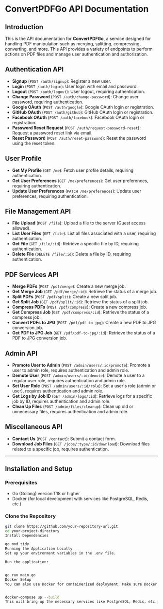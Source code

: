 # ConvertPDFGo API Documentation

## Introduction
This is the API documentation for **ConvertPDFGo**, a service designed for handling PDF manipulation such as merging, splitting, compressing, converting, and more. This API provides a variety of endpoints to perform actions on PDF files and manage user authentication and authorization.

## Authentication API
- **Signup** (`POST /auth/signup`): Register a new user.
- **Login** (`POST /auth/login`): User login with email and password.
- **Logout** (`POST /auth/logout`): User logout, requiring authentication.
- **Change Password** (`POST /auth/change-password`): Change user password, requiring authentication.
- **Google OAuth** (`POST /auth/google`): Google OAuth login or registration.
- **GitHub OAuth** (`POST /auth/github`): GitHub OAuth login or registration.
- **Facebook OAuth** (`POST /auth/facebook`): Facebook OAuth login or registration.
- **Password Reset Request** (`POST /auth/request-password-reset`): Request a password reset link via email.
- **Reset Password** (`POST /auth/reset-password`): Reset the password using the reset token.

## User Profile
- **Get My Profile** (`GET /me`): Fetch user profile details, requiring authentication.
- **Get User Preferences** (`GET /me/preferences`): Get user preferences, requiring authentication.
- **Update User Preferences** (`PATCH /me/preferences`): Update user preferences, requiring authentication.

## File Management API
- **File Upload** (`POST /file`): Upload a file to the server (Guest access allowed).
- **List User Files** (`GET /file`): List all files associated with a user, requiring authentication.
- **Get File** (`GET /file/:id`): Retrieve a specific file by ID, requiring authentication.
- **Delete File** (`DELETE /file/:id`): Delete a file by ID, requiring authentication.

## PDF Services API
- **Merge PDFs** (`POST /pdf/merge`): Create a new merge job.
- **Get Merge Job** (`GET /pdf/merge/:id`): Retrieve the status of a merge job.
- **Split PDFs** (`POST /pdf/split`): Create a new split job.
- **Get Split Job** (`GET /pdf/split/:id`): Retrieve the status of a split job.
- **Compress PDFs** (`POST /pdf/compress`): Create a new compress job.
- **Get Compress Job** (`GET /pdf/compress/:id`): Retrieve the status of a compress job.
- **Convert PDFs to JPG** (`POST /pdf/pdf-to-jpg`): Create a new PDF to JPG conversion job.
- **Get PDF to JPG Job** (`GET /pdf/pdf-to-jpg/:id`): Retrieve the status of a PDF to JPG conversion job.

## Admin API
- **Promote User to Admin** (`POST /admin/users/:id/promote`): Promote a user to admin role, requires authentication and admin role.
- **Demote User** (`POST /admin/users/:id/demote`): Demote a user to a regular user role, requires authentication and admin role.
- **Set User Role** (`POST /admin/users/:id/role`): Set a user's role (admin or user), requires authentication and admin role.
- **Get Logs by Job ID** (`GET /admin/logs/:id`): Retrieve logs for a specific job by ID, requires authentication and admin role.
- **Clean Up Files** (`POST /admin/files/cleanup`): Clean up old or unnecessary files, requires authentication and admin role.

## Miscellaneous API
- **Contact Us** (`POST /contact`): Submit a contact form.
- **Download Job Files** (`GET /jobs/:type/:id/download`): Download files related to a specific job, requires authentication.

---

## Installation and Setup

### Prerequisites
- Go (Golang) version 1.18 or higher
- Docker (for local development with services like PostgreSQL, Redis, etc.)

### Clone the Repository
```bash
git clone https://github.com/your-repository-url.git
cd your-project-directory
Install Dependencies

go mod tidy
Running the Application Locally
Set up your environment variables in the .env file.

Run the application:


go run main.go
Docker Setup
You can also use Docker for containerized deployment. Make sure Docker is installed and then run:


docker-compose up --build
This will bring up the necessary services like PostgreSQL, Redis, etc., in containers.
